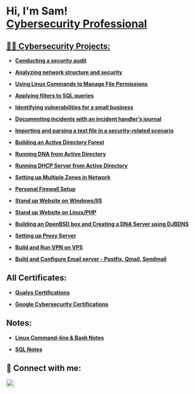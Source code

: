 <h1>Hi, I'm Sam! <br/><a href="https://github.com/ForwardIT91939">Cybersecurity Professional</a> <a href="https://www.linkedin.com/in/samuel-l-6628552aa/"></h1>

<h2>👨‍💻 Cybersecurity Projects:</h2>

- [<b>Conducting a security audit<b>](https://github.com/ForwardIT91939/Google-Cybersecurity-Course/tree/main/Play%20It%20Safe%20Manage%20Security%20Risks/Conducting%20A%20Security%20Audit)

- [<b>Analyzing network structure and security<b>](https://github.com/ForwardIT91939/Google-Cybersecurity-Course/tree/main/Connect%20and%20Protect%20Network%20Security)

- [<b>Using Linux Commands to Manage File Permissions<b>](https://github.com/ForwardIT91939/Google-Cybersecurity-Course/tree/main/Tools%20of%20the%20Trade%3ALinux%20and%20SQL/Using%20Linux%20Commands%20to%20Manage%20File%20Permissions)

- [<b>Applying filters to SQL queries<b>](https://github.com/ForwardIT91939/Google-Cybersecurity-Course/tree/main/Tools%20of%20the%20Trade%3ALinux%20and%20SQL/Apply%20filters%20to%20SQL%20queries) 

- [<b>Identifying vulnerabilities for a small business<b>]()

- [<b>Documenting incidents with an incident handler’s journal<b>]() 

- [<b>Importing and parsing a text file in a security-related scenario<b>]()

- [<b>Building an Active Directory Forest<b>]()
 
- [<b>Running DNA from Active Directory<b>]()
   
- [<b>Running DHCP Server from Active Directory<b>]()
     
- [<b>Setting up Multiple Zones in Network<b>]()

- [<b>Personal Firewall Setup<b>]()

- [<b>Stand up Website on Windows/IIS<b>]()

- [<b>Stand up Website on Linux/PHP<b>]()

- [<b>Building an OpenBSD box and Creating a DNA Server using DJBDNS<b>]()

- [<b>Setting up Proxy Server<b>]()

- [<b>Build and Run VPN on VPS<b>]()

- [<b>Build and Configure Email server - Postfix, Qmail, Sendmail<b>]()


<h2> All Certificates:</h2>

- [<b>Qualys Certifications<b>](https://github.com/ForwardIT91939/Qualys-Certificates)

- [<b>Google Cybersecurity Certifications<b>](https://github.com/ForwardIT91939/Google-Cybersecurity-Course/tree/main/All%20Certificates)



<h2> Notes:</h2>

- [<b>Linux Command-line & Bash Notes<b>](https://github.com/ForwardIT91939/Google-Cybersecurity-Course/blob/main/Tools%20of%20the%20Trade%3ALinux%20and%20SQL/Linux%20Command-Bash%20Notes.txt)

- [<b>SQL Notes<b>](https://github.com/ForwardIT91939/Google-Cybersecurity-Course/blob/main/Tools%20of%20the%20Trade:Linux%20and%20SQL/SQL%20Notes.txt)






<h2> 🤳 Connect with me:</h2>


[<img align="left" alt="JoshMadakor | LinkedIn" width="22px" src="https://cdn.jsdelivr.net/npm/simple-icons@v3/icons/linkedin.svg" />][linkedin]


[linkedin]: https://linkedin.com/in/samuel-l-6628552aa/

<!--
**joshmadakor1/joshmadakor1** is a ✨ _special_ ✨ repository because its `README.md` (this file) appears on your GitHub profile.

Here are some ideas to get you started:

- 🔭 I’m currently working on ...
- 🌱 I’m currently learning ...
- 👯 I’m looking to collaborate on ...
- 🤔 I’m looking for help with ...
- 💬 Ask me about ...
- 📫 How to reach me: ...
- 😄 Pronouns: ...
- ⚡ Fun fact: ...
-->
